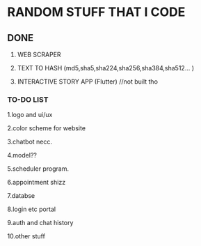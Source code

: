 # RANDOM STUFF THAT I CODE

## DONE

1. WEB SCRAPER

2. TEXT TO HASH (md5,sha5,sha224,sha256,sha384,sha512... )

3. INTERACTIVE STORY APP (Flutter) //not built tho



### TO-DO LIST
1.logo and ui/ux

2.color scheme for website

3.chatbot necc.

4.model??

5.scheduler program.

6.appointment shizz

7.databse

8.login etc portal 

9.auth and chat  history

10.other stuff

